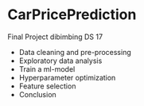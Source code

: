 # CarPricePrediction
Final Project dibimbing DS 17
- Data cleaning and pre-processing
- Exploratory data analysis
- Train a ml-model
- Hyperparameter optimization
- Feature selection
- Conclusion
